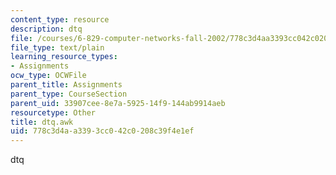 ```yaml
---
content_type: resource
description: dtq
file: /courses/6-829-computer-networks-fall-2002/778c3d4aa3393cc042c0208c39f4e1ef_dtq.awk
file_type: text/plain
learning_resource_types:
- Assignments
ocw_type: OCWFile
parent_title: Assignments
parent_type: CourseSection
parent_uid: 33907cee-8e7a-5925-14f9-144ab9914aeb
resourcetype: Other
title: dtq.awk
uid: 778c3d4a-a339-3cc0-42c0-208c39f4e1ef
---
```

dtq


